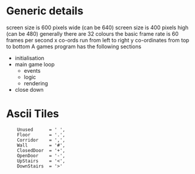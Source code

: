 # Generic details 
screen size is 600 pixels wide  (can be 640)
screen size is 400 pixels high   (can be 480)
generally there are 32 colours
the basic frame rate is 60 frames per second
x co-ords run from left to right
y co-ordinates from top to bottom
A games program has the following sections
- initialisation
- main game loop
    - events
    - logic
    - rendering
- close down

# Ascii Tiles 
		Unused		= ' ',
		Floor		= '.',
		Corridor	= ',',
		Wall		= '#',
		ClosedDoor	= '+',
		OpenDoor	= '-',
		UpStairs	= '<',
		DownStairs	= '>'
		
